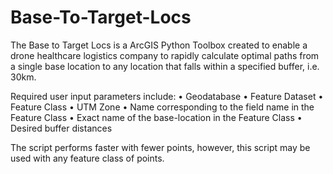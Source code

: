 # Base-To-Target-Locs
The Base to Target Locs is a ArcGIS Python Toolbox created to enable a drone healthcare logistics company to rapidly calculate optimal paths from a single base location to any location that falls within a specified buffer, i.e. 30km. 

Required user input parameters include:
	•	Geodatabase
	•	Feature Dataset
	•	Feature Class
	•	UTM Zone
	•	Name corresponding to the field name in the Feature Class
	•	Exact name of the base-location in the Feature Class
	•	Desired buffer distances

The script performs faster with fewer points, however, this script may be used with any feature class of points.
